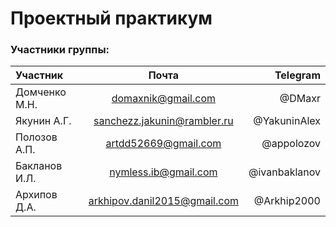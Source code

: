 # Проектный практикум

### Участники группы:

| Участник      |            Почта               |                  Telegram |
|:--------------|:------------------------------:|--------------------------:|
| Домченко М.Н. |     domaxnik@gmail.com         |                    @DMaxr |
| Якунин А.Г.   |    sanchezz.jakunin@rambler.ru |              @YakuninAlex |
| Полозов А.П.  |       artdd52669@gmail.com     |                @appolozov |
| Бакланов И.Л. |        nymless.ib@gmail.com    |             @ivanbaklanov |
| Архипов Д.А.  | arkhipov.danil2015@gmail.com   |               @Arkhip2000 |
